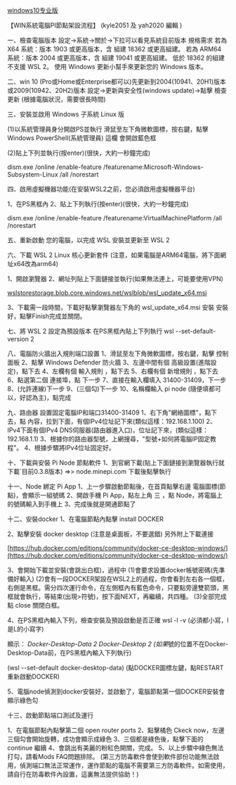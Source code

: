 [windows10专业版](https://www.sohu.com/a/436775920_120577049)



【WIN系統電腦PI節點架設流程】  (kyle2051 及 yah2020 編輯 )


一、檢查電腦版本
設定→系統→關於→下拉可以看見系統目前版本
規格需求
若為 X64 系統：版本 1903 或更高版本，含 組建 18362 或更高組建。
若為 ARM64 系統：版本 2004 或更高版本，含 組建 19041 或更高組建。
低於 18362 的組建不支援 WSL 2。 使用 Windows 更新小幫手來更新您的 Windows 版本。


二、win 10 (Pro或Home或Enterprise都可以)先更新到2004(10941、20H1)版本或2009(10942、20H2)版本
設定→更新與安全性(windows update)→點擊 檢查更新
(根據電腦狀況，需要很長時間)


三、安裝並啟用 Windows 子系統 Linux 版

(1)以系統管理員身分開啟PS並執行
滑鼠至左下角微軟圖標，按右鍵，點擊 Windows PowerShell(系統管理員) 這欄
會開啟藍色框

(2)貼上下列並執行(按enter)(很快，大約一秒鐘完成)

 dism.exe /online /enable-feature /featurename:Microsoft-Windows-Subsystem-Linux /all /norestart


四、啟用虛擬機器功能(在安裝WSL2之前，您必須啟用虛擬機器平台)

1、在PS黑框內
2、貼上下列執行(按enter)(很快，大約一秒鐘完成)

 dism.exe /online /enable-feature /featurename:VirtualMachinePlatform /all /norestart


五、重新啟動 您的電腦，以完成 WSL 安裝並更新至 WSL 2


六、下載 WSL 2 Linux 核心更新套件
(注意，如果電腦是ARM64電腦，將下面網址x64改為arm64)
 
1、開啟瀏覽器
2、網址列貼上下面鏈接並執行(如果無法連上，可能要使用VPN)

[wslstorestorage.blob.core.windows.net/wslblob/wsl_update_x64.msi](https://wslstorestorage.blob.core.windows.net/wslblob/wsl_update_x64.msi)

3、下載需一段時間，下載好點擊瀏覽器左下角的 wsl_update_x64.msi 安裝
 安裝好，點擊Finish完成並關閉。



七、將 WSL 2 設定為預設版本
 在PS黑框內貼上下列執行
 wsl --set-default-version 2


八、電腦防火牆出入規則端口設置
1、滑鼠至左下角微軟圖標，按右鍵，點擊 控制面板
2、點擊 Windows Defender 防火牆
3、左邊中間有個 高級設置(進階設定)，點下去
4、左欄有個 輸入規則 ，點下去
5、右欄有個 新增規則 ，點下去
6、點選第二個 連接埠，點 下一步
7、直接在輸入欄填入 31400-31409，下一步
8、(允許連線)下一步
9、(三個勾)下一步
10、名稱欄輸入 pi node (隨便填都可以，好認為主)，點完成


九、路由器 設置固定電腦IP和端口31400-31409
1、右下角"網絡圖標"，點下去，點 內容，拉到下面，有個IPv4位址記下來(類似這樣：192.168.1.100)
2、IPv4下面有個IPv4 DNS伺服器(路由器進入口)，位址記下來，(類似這樣：192.168.1.1)
3、根據你的路由器型號，上網搜尋，"型號+如何將電腦IP固定教程"。
4、根據步驟將IPv4位址固定好。


十、下載與安裝 Pi Node 節點軟件
1、到官網下載(貼上下面鏈接到瀏覽器執行就下載`目前0.3.8版本)
=>>  node.minepi.com
下載後點擊執行


十一、Node 綁定 Pi App
1、上一步驟啟動節點後，在首頁點擊右邊 電腦圖標(節點)，會顯示一組號碼
2、開啟手機 Pi App，點左上角 三 ，點 Node，將電腦上的號碼輸入到手機上
3、完成後就是開通節點了


十二、安裝docker
1、在電腦節點內點擊 install DOCKER

2、點擊安裝 docker desktop (注意是桌面板，不要選錯)
另外附上下載連接

[https://hub.docker.com/editions/community/docker-ce-desktop-windows/](https://hub.docker.com/editions/community/docker-ce-desktop-windows/)

3、會開始下載並安裝(會跳出白框)，過程中
 (1)會要求設置docker帳號密碼(先準備好輸入)
 (2)會有一段DOCKER架設在WSL2上的過程，你會看到左右各一個框，右側是黑框。需分四次運行命令，在左側框內有藍色命令，只要點旁邊雙箭頭，黑框就會執行，等結束(出現>符號)，按下面NEXT，再繼續，共四種。
 (3)全部完成點 close 關閉白框。

4、在PS黑框內輸入下列，檢查安裝及預設啟動是否正確
 wsl -l -v
 (必須都小寫，l是L的小寫字)

 顯示：
 *Docker-Desktop-Data 2
 Docker-Desktop 2
 (如果*號的位置不在Docker-Desktop-Data前，在PS黑框內輸入下列執行)

 (wsl --set-default docker-desktop-data)
 (點DOCKER圖標左鍵，點RESTART重新啟動DOCKER)

5、電腦node偵測到docker安裝好，並啟動了，電腦節點第一個DOCKER安裝會顯示綠色勾


十三、啟動節點端口測試及運行

1、在電腦節點內點擊第二個 open router ports
2、點擊橘色 Ckeck now，左邊三個勾會開始旋轉，成功會顯示成綠色
3、三個都是綠色後，點擊下面的 continue 繼續
4、會跳出有美麗的粉紅色開關，完成。
5、以上步驟中綠色無法打勾，請看Mods FAQ問題排除。
(第三方防毒軟件會使到軟件部份功能無法啟用，偵測端口無法正常運作，運作節點的電腦不需要第三方防毒軟件。如需使用，請自行在防毒軟件內設置，這裏無法提供協助！)